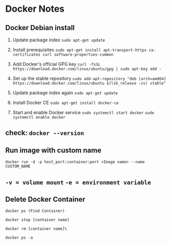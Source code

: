 # Docker Notes
## Docker Debian install

1.  Update package index
`sudo apt-get update`

2.  Install prerequisites
`sudo apt-get install apt-transport-https ca-certificates curl software-properties-common`

3.  Add Docker's official GPG key
`curl -fsSL https://download.docker.com/linux/ubuntu/gpg | sudo apt-key add -`

4.  Set up the stable repository
`sudo add-apt-repository "deb [arch=amd64] https://download.docker.com/linux/ubuntu $(lsb_release -cs) stable"`

5.  Update package index again
`sudo apt-get update`

6.  Install Docker CE
`sudo apt-get install docker-ce`

7.  Start and enable Docker service
`sudo systemctl start docker`
`sudo systemctl enable docker`

check:
`docker --version`
---
## Run image with custom name
`docker run -d -p host_port:container:port <Image name> --name CUSTOM_NAME`

`-v = volume mount`
`-e = environment variable`
---
## Delete Docker Container
`docker ps (Find Container)`

`docker stop [container name]`

`docker rm [container name]\`

`docker ps -a`

